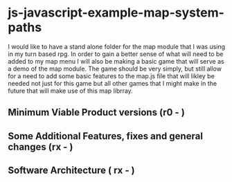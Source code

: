 # js-javascript-example-map-system-paths

I would like to have a stand alone folder for the map module that I was using in my turn based rpg. In order to gain a better sense of what will need to be added to my map menu I will also be making a basic game that will serve as a demo of the map module. The game should be very simply, but still allow for a need to add some basic features to the map.js file that will likley be needed not just for this game but all other games that I might make in the future that will make use of this map librray.

## Minimum Viable Product versions (r0 - )

## Some Additional Features, fixes and general changes (rx - )

## Software Architecture ( rx - )




